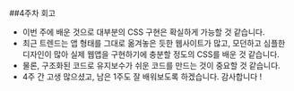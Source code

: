<!-- 여기에 4주차 회고 내용을 작성해주세요 -->

##4주차 회고

- 이번 주에 배운 것으로 대부분의 CSS 구현은 확실하게 가능할 것 같습니다.
- 최근 트렌드는 앱 형태를 그대로 옮겨놓은 듯한 웹사이트가 많고, 모던하고 심플한 디자인이 많아 실제 웹앱을 구현하기에 충분할 정도의 CSS를 배운 것 같습니다.
- 물론, 구조화된 코드로 유지보수가 쉬운 코드를 만드는 것이 중요할 것 같습니다.
- 4주 간 고생 많으셨고, 남은 1주도 잘 배워보도록 하겠습니다. 감사합니다 !
